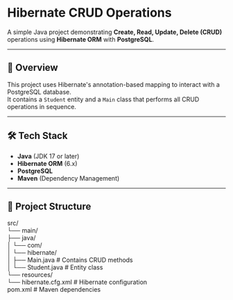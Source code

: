# Hibernate CRUD Operations

A simple Java project demonstrating **Create, Read, Update, Delete (CRUD)** operations using **Hibernate ORM** with **PostgreSQL**.

---

## 📌 Overview
This project uses Hibernate's annotation-based mapping to interact with a PostgreSQL database.  
It contains a `Student` entity and a `Main` class that performs all CRUD operations in sequence.

---

## 🛠 Tech Stack
- **Java** (JDK 17 or later)
- **Hibernate ORM** (6.x)
- **PostgreSQL**
- **Maven** (Dependency Management)

---

## 📂 Project Structure
src/          
└── main/               
├── java/          
│ └── com/         
│ └── hibernate/           
│ ├── Main.java # Contains CRUD methods          
│ └── Student.java # Entity class             
└── resources/                        
└── hibernate.cfg.xml # Hibernate configuration                         
pom.xml # Maven dependencies            
